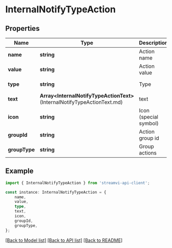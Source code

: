 # InternalNotifyTypeAction


## Properties

Name | Type | Description | Notes
------------ | ------------- | ------------- | -------------
**name** | **string** | Action name | [default to undefined]
**value** | **string** | Action value | [default to undefined]
**type** | **string** | Type | [default to undefined]
**text** | **Array&lt;InternalNotifyTypeActionText&gt;**(InternalNotifyTypeActionText.md) | text | [default to undefined]
**icon** | **string** | Icon (special symbol) | [default to '']
**groupId** | **string** | Action group id | [default to undefined]
**groupType** | **string** | Group actions | [default to undefined]

## Example

```typescript
import { InternalNotifyTypeAction } from 'streamvi-api-client';

const instance: InternalNotifyTypeAction = {
    name,
    value,
    type,
    text,
    icon,
    groupId,
    groupType,
};
```

[[Back to Model list]](../README.md#documentation-for-models) [[Back to API list]](../README.md#documentation-for-api-endpoints) [[Back to README]](../README.md)

